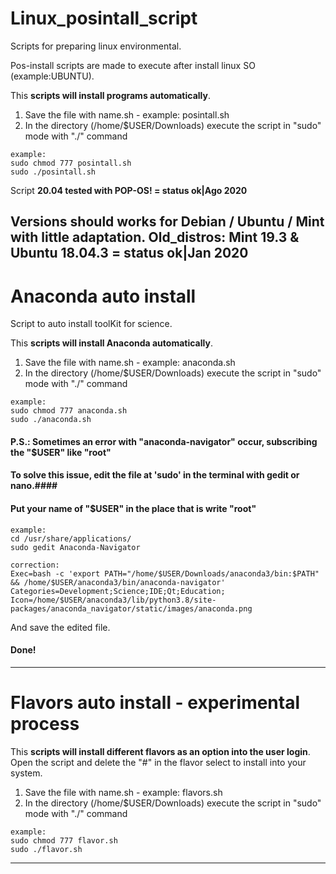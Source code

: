 # Linux_posintall_script
Scripts for preparing linux environmental.

Pos-install scripts are made to execute after install linux SO (example:UBUNTU).

This **scripts will install programs automatically**.
  
  1. Save the file with name.sh - example: posintall.sh
  2. In the directory (/home/$USER/Downloads) execute the script in "sudo" mode with "./" command
  
    example:
    sudo chmod 777 posintall.sh
    sudo ./posintall.sh
    
 Script       **20.04 tested with POP-OS! = status ok|Ago 2020**
 
  Versions should works for Debian / Ubuntu / Mint with little adaptation.
  Old_distros:   Mint 19.3 & Ubuntu 18.04.3 = status ok|Jan 2020
-----------------------------------------------------------------------------------------------------------------------------------------------------------------
# Anaconda auto install
Script to auto install toolKit for science. 

This **scripts will install Anaconda automatically**.
  
  1. Save the file with name.sh - example: anaconda.sh
  2. In the directory (/home/$USER/Downloads) execute the script in "sudo" mode with "./" command
    
    example:
    sudo chmod 777 anaconda.sh
    sudo ./anaconda.sh  

 #### P.S.: Sometimes an error with "anaconda-navigator" occur, subscribing the "$USER" like "root" ####
 #### To solve this issue, edit the file at 'sudo' in the terminal with gedit or nano.####
 #### Put your name of "$USER" in the place that is write "root" ####
    
    example:      
    cd /usr/share/applications/
    sudo gedit Anaconda-Navigator
    
    correction:
    Exec=bash -c 'export PATH="/home/$USER/Downloads/anaconda3/bin:$PATH" && /home/$USER/anaconda3/bin/anaconda-navigator'
    Categories=Development;Science;IDE;Qt;Education;
    Icon=/home/$USER/anaconda3/lib/python3.8/site-packages/anaconda_navigator/static/images/anaconda.png
   
  And save the edited file.
#### Done! ####

-----------------------------------------------------------------------------------------------------------------------------------------------------------------
# Flavors auto install - experimental process

This **scripts will install different flavors as an option into the user login**.
Open the script and delete the "#" in the flavor select to install into your system.

  1. Save the file with name.sh - example: flavors.sh
  2. In the directory (/home/$USER/Downloads) execute the script in "sudo" mode with "./" command
    
    example:
    sudo chmod 777 flavor.sh
    sudo ./flavor.sh  

-----------------------------------------------------------------------------------------------------------------------------------------------------------------
